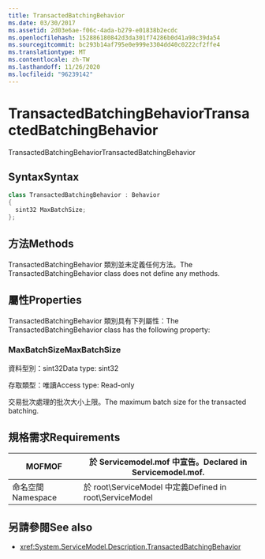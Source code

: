 ```yaml
---
title: TransactedBatchingBehavior
ms.date: 03/30/2017
ms.assetid: 2d03e6ae-f06c-4ada-b279-e01838b2ecdc
ms.openlocfilehash: 152886180842d3da301f74286b0d41a98c39da54
ms.sourcegitcommit: bc293b14af795e0e999e3304dd40c0222cf2ffe4
ms.translationtype: MT
ms.contentlocale: zh-TW
ms.lasthandoff: 11/26/2020
ms.locfileid: "96239142"
---
```

# <a name="transactedbatchingbehavior"></a><span data-ttu-id="099f8-102">TransactedBatchingBehavior</span><span class="sxs-lookup"><span data-stu-id="099f8-102">TransactedBatchingBehavior</span></span>

<span data-ttu-id="099f8-103">TransactedBatchingBehavior</span><span class="sxs-lookup"><span data-stu-id="099f8-103">TransactedBatchingBehavior</span></span>  
  
## <a name="syntax"></a><span data-ttu-id="099f8-104">Syntax</span><span class="sxs-lookup"><span data-stu-id="099f8-104">Syntax</span></span>  
  
```csharp
class TransactedBatchingBehavior : Behavior  
{  
  sint32 MaxBatchSize;  
};  
```  
  
## <a name="methods"></a><span data-ttu-id="099f8-105">方法</span><span class="sxs-lookup"><span data-stu-id="099f8-105">Methods</span></span>  

 <span data-ttu-id="099f8-106">TransactedBatchingBehavior 類別並未定義任何方法。</span><span class="sxs-lookup"><span data-stu-id="099f8-106">The TransactedBatchingBehavior class does not define any methods.</span></span>  
  
## <a name="properties"></a><span data-ttu-id="099f8-107">屬性</span><span class="sxs-lookup"><span data-stu-id="099f8-107">Properties</span></span>  

 <span data-ttu-id="099f8-108">TransactedBatchingBehavior 類別具有下列屬性：</span><span class="sxs-lookup"><span data-stu-id="099f8-108">The TransactedBatchingBehavior class has the following property:</span></span>  
  
### <a name="maxbatchsize"></a><span data-ttu-id="099f8-109">MaxBatchSize</span><span class="sxs-lookup"><span data-stu-id="099f8-109">MaxBatchSize</span></span>  

 <span data-ttu-id="099f8-110">資料型別：sint32</span><span class="sxs-lookup"><span data-stu-id="099f8-110">Data type: sint32</span></span>  
  
 <span data-ttu-id="099f8-111">存取類型：唯讀</span><span class="sxs-lookup"><span data-stu-id="099f8-111">Access type: Read-only</span></span>  
  
 <span data-ttu-id="099f8-112">交易批次處理的批次大小上限。</span><span class="sxs-lookup"><span data-stu-id="099f8-112">The maximum batch size for the transacted batching.</span></span>  
  
## <a name="requirements"></a><span data-ttu-id="099f8-113">規格需求</span><span class="sxs-lookup"><span data-stu-id="099f8-113">Requirements</span></span>  
  
|<span data-ttu-id="099f8-114">MOF</span><span class="sxs-lookup"><span data-stu-id="099f8-114">MOF</span></span>|<span data-ttu-id="099f8-115">於 Servicemodel.mof 中宣告。</span><span class="sxs-lookup"><span data-stu-id="099f8-115">Declared in Servicemodel.mof.</span></span>|  
|---------|-----------------------------------|  
|<span data-ttu-id="099f8-116">命名空間</span><span class="sxs-lookup"><span data-stu-id="099f8-116">Namespace</span></span>|<span data-ttu-id="099f8-117">於 root\ServiceModel 中定義</span><span class="sxs-lookup"><span data-stu-id="099f8-117">Defined in root\ServiceModel</span></span>|  
  
## <a name="see-also"></a><span data-ttu-id="099f8-118">另請參閱</span><span class="sxs-lookup"><span data-stu-id="099f8-118">See also</span></span>

- <xref:System.ServiceModel.Description.TransactedBatchingBehavior>
